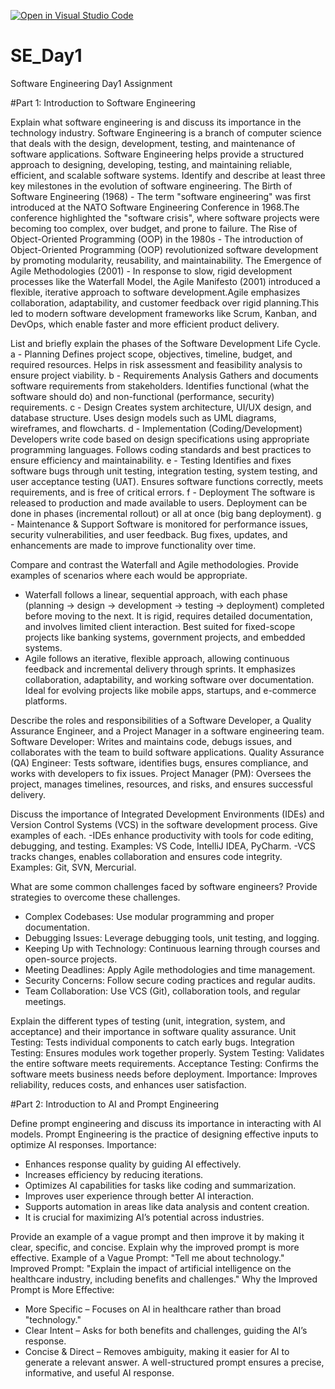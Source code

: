 [![Open in Visual Studio Code](https://classroom.github.com/assets/open-in-vscode-2e0aaae1b6195c2367325f4f02e2d04e9abb55f0b24a779b69b11b9e10269abc.svg)](https://classroom.github.com/online_ide?assignment_repo_id=18397962&assignment_repo_type=AssignmentRepo)
# SE_Day1
Software Engineering Day1 Assignment

#Part 1: Introduction to Software Engineering

Explain what software engineering is and discuss its importance in the technology industry.
Software Engineering is a branch of computer science that deals with the design, development, testing, and maintenance of software applications.
Software Engineering helps provide a structured approach to designing, developing, testing, and maintaining reliable, efficient, and scalable software systems.
Identify and describe at least three key milestones in the evolution of software engineering.
The Birth of Software Engineering (1968) - The term "software engineering" was first introduced at the NATO Software Engineering Conference in 1968.The conference highlighted the "software crisis", where software projects were becoming too complex, over budget, and prone to failure.
The Rise of Object-Oriented Programming (OOP) in the 1980s - The introduction of Object-Oriented Programming (OOP) revolutionized software development by promoting modularity, reusability, and maintainability.
The Emergence of Agile Methodologies (2001) - In response to slow, rigid development processes like the Waterfall Model, the Agile Manifesto (2001) introduced a flexible, iterative approach to software development.Agile emphasizes collaboration, adaptability, and customer feedback over rigid planning.This led to modern software development frameworks like Scrum, Kanban, and DevOps, which enable faster and more efficient product delivery.

List and briefly explain the phases of the Software Development Life Cycle.
a - Planning
Defines project scope, objectives, timeline, budget, and required resources.
Helps in risk assessment and feasibility analysis to ensure project viability.
b - Requirements Analysis
Gathers and documents software requirements from stakeholders.
Identifies functional (what the software should do) and non-functional (performance, security) requirements.
c - Design
Creates system architecture, UI/UX design, and database structure.
Uses design models such as UML diagrams, wireframes, and flowcharts.
d - Implementation (Coding/Development)
Developers write code based on design specifications using appropriate programming languages.
Follows coding standards and best practices to ensure efficiency and maintainability.
e - Testing
Identifies and fixes software bugs through unit testing, integration testing, system testing, and user acceptance testing (UAT).
Ensures software functions correctly, meets requirements, and is free of critical errors.
f - Deployment
The software is released to production and made available to users.
Deployment can be done in phases (incremental rollout) or all at once (big bang deployment).
g - Maintenance & Support
Software is monitored for performance issues, security vulnerabilities, and user feedback.
Bug fixes, updates, and enhancements are made to improve functionality over time.

Compare and contrast the Waterfall and Agile methodologies. Provide examples of scenarios where each would be appropriate.
- Waterfall follows a linear, sequential approach, with each phase (planning → design → development → testing → deployment) completed before moving to the next. It is rigid, requires detailed documentation, and involves limited client interaction. Best suited for fixed-scope projects like banking systems, government projects, and embedded systems.
- Agile follows an iterative, flexible approach, allowing continuous feedback and incremental delivery through sprints. It emphasizes collaboration, adaptability, and working software over documentation. Ideal for evolving projects like mobile apps, startups, and e-commerce platforms.

Describe the roles and responsibilities of a Software Developer, a Quality Assurance Engineer, and a Project Manager in a software engineering team.
Software Developer: Writes and maintains code, debugs issues, and collaborates with the team to build software applications.
Quality Assurance (QA) Engineer: Tests software, identifies bugs, ensures compliance, and works with developers to fix issues.
Project Manager (PM): Oversees the project, manages timelines, resources, and risks, and ensures successful delivery.

Discuss the importance of Integrated Development Environments (IDEs) and Version Control Systems (VCS) in the software development process. Give examples of each.
-IDEs enhance productivity with tools for code editing, debugging, and testing. Examples: VS Code, IntelliJ IDEA, PyCharm.
-VCS tracks changes, enables collaboration and ensures code integrity. Examples: Git, SVN, Mercurial.

What are some common challenges faced by software engineers? Provide strategies to overcome these challenges.
- Complex Codebases: Use modular programming and proper documentation.
- Debugging Issues: Leverage debugging tools, unit testing, and logging.
- Keeping Up with Technology: Continuous learning through courses and open-source projects.
- Meeting Deadlines: Apply Agile methodologies and time management.
- Security Concerns: Follow secure coding practices and regular audits.
- Team Collaboration: Use VCS (Git), collaboration tools, and regular meetings.

Explain the different types of testing (unit, integration, system, and acceptance) and their importance in software quality assurance.
Unit Testing: Tests individual components to catch early bugs.
Integration Testing: Ensures modules work together properly.
System Testing: Validates the entire software meets requirements.
Acceptance Testing: Confirms the software meets business needs before deployment.
Importance: Improves reliability, reduces costs, and enhances user satisfaction.

#Part 2: Introduction to AI and Prompt Engineering


Define prompt engineering and discuss its importance in interacting with AI models.
Prompt Engineering is the practice of designing effective inputs to optimize AI responses.
Importance:
- Enhances response quality by guiding AI effectively.
- Increases efficiency by reducing iterations.
- Optimizes AI capabilities for tasks like coding and summarization.
- Improves user experience through better AI interaction.
- Supports automation in areas like data analysis and content creation.
- It is crucial for maximizing AI’s potential across industries.

Provide an example of a vague prompt and then improve it by making it clear, specific, and concise. Explain why the improved prompt is more effective.
Example of a Vague Prompt:
"Tell me about technology."
Improved Prompt:
"Explain the impact of artificial intelligence on the healthcare industry, including benefits and challenges."
Why the Improved Prompt is More Effective:
- More Specific – Focuses on AI in healthcare rather than broad "technology."
- Clear Intent – Asks for both benefits and challenges, guiding the AI’s response.
- Concise & Direct – Removes ambiguity, making it easier for AI to generate a relevant answer.
A well-structured prompt ensures a precise, informative, and useful AI response.
